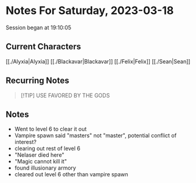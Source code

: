# Notes For Saturday, 2023-03-18
Session began at 19:10:05
## Current Characters
[[./Alyxia|Alyxia]]
[[./Blackavar|Blackavar]]
[[./Felix|Felix]]
[[./Sean|Sean]]
## Recurring Notes
>[!TIP] USE FAVORED BY THE GODS
## Notes
- Went to level 6 to clear it out
- Vampire spawn said "masters" not "master", potential conflict of interest?
- clearing out rest of level 6
- "Nelaser died here"
- "Magic cannot kill it"
- found illusionary armory
- cleared out level 6 other than vampire spawn